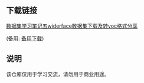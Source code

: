 

## 下载链接
[数据集学习笔记五widerface数据集下载及转voc格式分享](https://pan.quark.cn/s/3c46d2834c51) 

(备用: [备用下载](https://pan.baidu.com/s/1hSFX3OeCyq10DwszGxC7vA?pwd=1234))

## 说明

该仓库仅用于学习交流，请勿用于商业用途。
